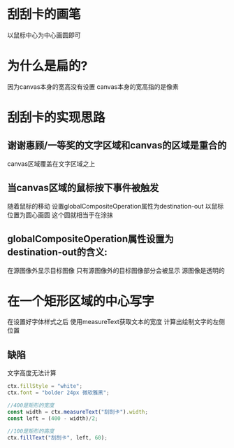 
# 刮刮卡的画笔
以鼠标中心为中心画圆即可

# 为什么是扁的?
因为canvas本身的宽高没有设置
canvas本身的宽高指的是像素

# 刮刮卡的实现思路
## 谢谢惠顾/一等奖的文字区域和canvas的区域是重合的
canvas区域覆盖在文字区域之上
## 当canvas区域的鼠标按下事件被触发
随着鼠标的移动
设置globalCompositeOperation属性为destination-out
以鼠标位置为圆心画圆
这个圆就相当于在涂抹
## globalCompositeOperation属性设置为destination-out的含义:
在源图像外显示目标图像
只有源图像外的目标图像部分会被显示
源图像是透明的

# 在一个矩形区域的中心写字
在设置好字体样式之后
使用measureText获取文本的宽度
计算出绘制文字的左侧位置
## 缺陷
文字高度无法计算
```js
ctx.fillStyle = "white";
ctx.font = "bolder 24px 微软雅黑";

//400是矩形的宽度
const width = ctx.measureText("刮刮卡").width;
const left = (400 - width)/2;

//100是矩形的高度
ctx.fillText("刮刮卡", left, 60);
```
